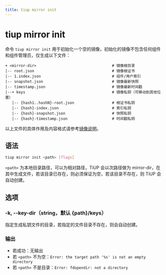 ```yaml
---
title: tiup mirror init
---
```


# tiup mirror init

命令 `tiup mirror init` 用于初始化一个空的镜像，初始化的镜像不包含任何组件和组件管理员，仅生成以下文件：

```
+ <mirror-dir>                                  # 镜像根目录
|-- root.json                                   # 镜像根证书
|-- 1.index.json                                # 组件/用户索引
|-- snapshot.json                               # 镜像最新快照
|-- timestamp.json                              # 镜像最新时间戳                 
|--+ keys                                       # 镜像私钥（可移动到其他位置）
   |-- {hash1..hashN}-root.json                 # 根证书私钥
   |-- {hash}-index.json                        # 索引私钥
   |-- {hash}-snapshot.json                     # 快照私钥
   |-- {hash}-timestamp.json                    # 时间戳私钥
```

以上文件的具体作用及内容格式请参考[镜像说明](/tiup/tiup-mirror-reference.md)。

## 语法

```sh
tiup mirror init <path> [flags]
```

`<path>` 为本地目录路径，可以为相对路径，TiUP 会以次路径做为 mirror-dir，在其中生成文件，若该目录已存在，则必须保证为空，若该目录不存在，则 TiUP 会自动创建。

## 选项

### -k, --key-dir（string，默认 {path}/keys）

指定生成私钥文件的目录，若指定的文件目录不存在，则会自动创建。

### 输出

- 若成功：无输出
- 若 `<path>` 不为空：`Error: the target path '%s' is not an empty directory`
- 若 `<path>` 不是目录：`Error: fdopendir: not a directory`

